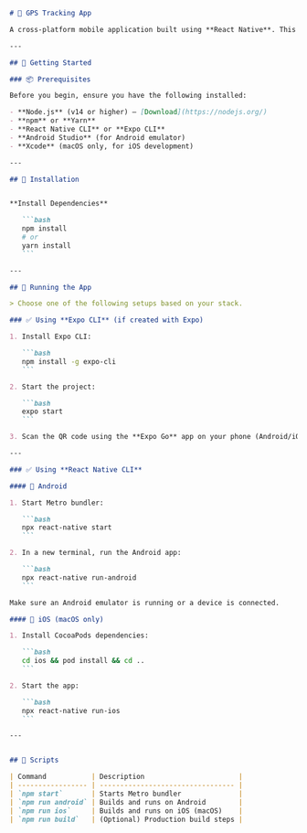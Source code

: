 ````markdown
# 📱 GPS Tracking App

A cross-platform mobile application built using **React Native**. This app runs on both **Android** and **iOS** devices.

---

## 🚀 Getting Started

### 📦 Prerequisites

Before you begin, ensure you have the following installed:

- **Node.js** (v14 or higher) – [Download](https://nodejs.org/)
- **npm** or **Yarn**
- **React Native CLI** or **Expo CLI**
- **Android Studio** (for Android emulator)
- **Xcode** (macOS only, for iOS development)

---

## 🔧 Installation


**Install Dependencies**

   ```bash
   npm install
   # or
   yarn install
   ```

---

## 📱 Running the App

> Choose one of the following setups based on your stack.

### ✅ Using **Expo CLI** (if created with Expo)

1. Install Expo CLI:

   ```bash
   npm install -g expo-cli
   ```

2. Start the project:

   ```bash
   expo start
   ```

3. Scan the QR code using the **Expo Go** app on your phone (Android/iOS).

---

### ✅ Using **React Native CLI**

#### 🔹 Android

1. Start Metro bundler:

   ```bash
   npx react-native start
   ```

2. In a new terminal, run the Android app:

   ```bash
   npx react-native run-android
   ```

Make sure an Android emulator is running or a device is connected.

#### 🔹 iOS (macOS only)

1. Install CocoaPods dependencies:

   ```bash
   cd ios && pod install && cd ..
   ```

2. Start the app:

   ```bash
   npx react-native run-ios
   ```

---


## 📄 Scripts

| Command           | Description                       |
| ----------------- | --------------------------------- |
| `npm start`       | Starts Metro bundler              |
| `npm run android` | Builds and runs on Android        |
| `npm run ios`     | Builds and runs on iOS (macOS)    |
| `npm run build`   | (Optional) Production build steps |



